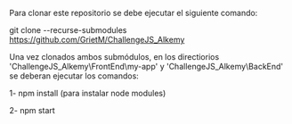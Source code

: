 Para clonar este repositorio se debe ejecutar el siguiente comando:

git clone --recurse-submodules https://github.com/GrietM/ChallengeJS_Alkemy

Una vez clonados ambos submódulos, en los directiorios 'ChallengeJS_Alkemy\FrontEnd\my-app' y 'ChallengeJS_Alkemy\BackEnd' se deberan ejecutar los comandos:

1- npm install  (para instalar node modules)

2- npm start 
